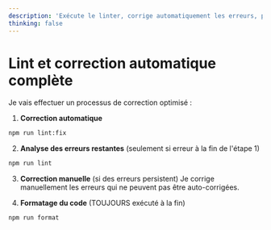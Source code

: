 ```yaml
---
description: 'Exécute le linter, corrige automatiquement les erreurs, puis analyse et corrige manuellement les erreurs restantes'
thinking: false
---
```


# Lint et correction automatique complète

Je vais effectuer un processus de correction optimisé :

1. **Correction automatique**

```bash
npm run lint:fix
```

2. **Analyse des erreurs restantes** (seulement si erreur à la fin de l'étape 1)

```bash
npm run lint
```

3. **Correction manuelle** (si des erreurs persistent)
   Je corrige manuellement les erreurs qui ne peuvent pas être auto-corrigées.

4. **Formatage du code** (TOUJOURS exécuté à la fin)

```bash
npm run format
```
